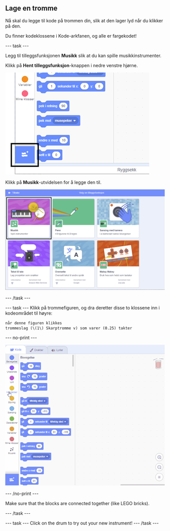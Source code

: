 ## Lage en tromme

Nå skal du legge til kode på trommen din, slik at den lager lyd når du klikker på den.

Du finner kodeklossene i Kode-arkfanen, og alle er fargekodet!

\--- task \---

Legg til tilleggsfunksjonen **Musikk** slik at du kan spille musikkinstrumenter.

Klikk på **Hent tilleggsfunksjon**-knappen i nedre venstre hjørne.

![hent tilleggsfunksjon er markert](images/add-extension-annotated.png)

Klikk på **Musikk**-utvidelsen for å legge den til.

![musikkutvidelse markert](images/click-music-annotated.png)

\--- /task \---

\--- task \--- Klikk på trommefiguren, og dra deretter disse to klossene inn i kodeområdet til høyre:

```blocks3
når denne figuren klikkes
trommeslag (\(1\) Skarptromme v) som varer (0.25) takter
```

\--- no-print \---

![skjermbilde](images/connect-block.gif)

\--- /no-print \---

Make sure that the blocks are connected together (like LEGO bricks).

\--- /task \---

\--- task \--- Click on the drum to try out your new instrument! \--- /task \---